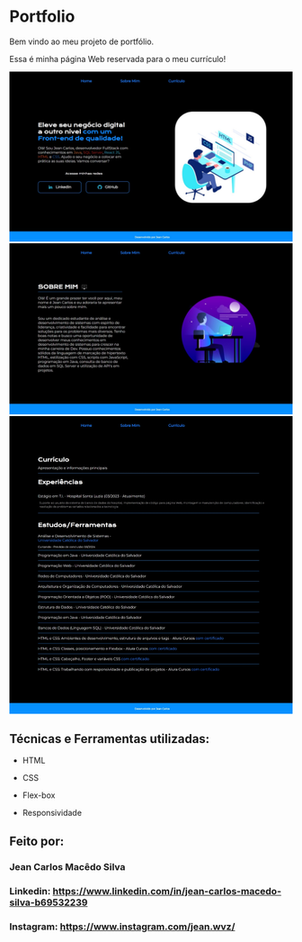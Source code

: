 # Portfolio
Bem vindo ao meu projeto de portfólio.

Essa é minha página Web reservada para o meu currículo!

![Print-Index](assets/images/Captura%20da%20Web_17-8-2023_81220_127.0.0.1.jpeg)
![Print-About](assets/images/Captura%20da%20Web_17-8-2023_81244_127.0.0.1.jpeg)
![Print-Curriculo](assets/images/Captura%20da%20Web_17-8-2023_8133_127.0.0.1.jpeg)


## Técnicas e Ferramentas utilizadas:

* HTML

* CSS

* Flex-box

* Responsividade
  
## Feito por:

### Jean Carlos Macêdo Silva

### Linkedin: https://www.linkedin.com/in/jean-carlos-macedo-silva-b69532239
### Instagram: https://www.instagram.com/jean.wvz/

```

